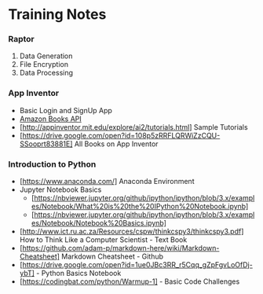 # Training Notes

### Raptor 
1.  Data Generation
2.  File Encryption
3.  Data Processing

### App Inventor
* Basic Login and SignUp App
* [Amazon Books API](https://docs.aws.amazon.com/AWSECommerceService/latest/DG/EX_LookupbyISBN.html)
* [http://appinventor.mit.edu/explore/ai2/tutorials.html] Sample Tutorials
* [https://drive.google.com/open?id=108p5zRRFLQRWiZzCQU-SSooprt83881E] All Books on App Inventor



### Introduction to Python
* [https://www.anaconda.com/] Anaconda Environment
* Jupyter Notebook Basics
  * [https://nbviewer.jupyter.org/github/ipython/ipython/blob/3.x/examples/Notebook/What%20is%20the%20IPython%20Notebook.ipynb]
  * [https://nbviewer.jupyter.org/github/ipython/ipython/blob/3.x/examples/Notebook/Notebook%20Basics.ipynb]
* [http://www.ict.ru.ac.za/Resources/cspw/thinkcspy3/thinkcspy3.pdf] How to Think Like a Computer Scientist - Text Book
* [https://github.com/adam-p/markdown-here/wiki/Markdown-Cheatsheet] Markdown Cheatsheet - Github
* [https://drive.google.com/open?id=1ue0JBc3RR_r5Cqq_gZpFgvLoOfDj-ybT] - Python Basics Notebook
* [https://codingbat.com/python/Warmup-1] - Basic Code Challenges


